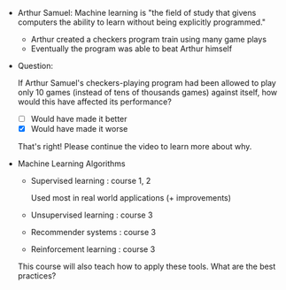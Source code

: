* Arthur Samuel: Machine learning is "the field of study that givens computers the ability to learn without being explicitly programmed."
    * Arthur created a checkers program train using many game plays
    * Eventually the program was able to beat Arthur himself
* Question:

    If Arthur Samuel's checkers-playing program had been allowed to play only 10 games (instead of tens of thousands games) against itself, how would this have affected its performance?
    
    * [ ] Would have made it better
    * [x] Would have made it worse

    That's right! Please continue the video to learn more about why.
* Machine Learning Algorithms
    * Supervised learning : course 1, 2
        
        Used most in real world applications (+ improvements)
    * Unsupervised learning : course 3
    * Recommender systems : course 3
    * Reinforcement learning : course 3

    This course will also teach how to apply these tools. What are the best practices?